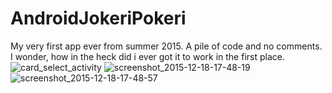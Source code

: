 # AndroidJokeriPokeri
My very first app ever from summer 2015. A pile of code and no comments. 
I wonder, how in the heck did i ever got it to work in the first place. 
![card_select_activity](https://cloud.githubusercontent.com/assets/11061511/11901075/3e1a1fbc-a5b2-11e5-9ca4-1ce6f4de2d5d.png)
![screenshot_2015-12-18-17-48-19](https://cloud.githubusercontent.com/assets/11061511/11901076/3e356a60-a5b2-11e5-949a-f610c1285616.png)
![screenshot_2015-12-18-17-48-57](https://cloud.githubusercontent.com/assets/11061511/11901077/3e4d2966-a5b2-11e5-82d3-8cc8cd17320e.png)
